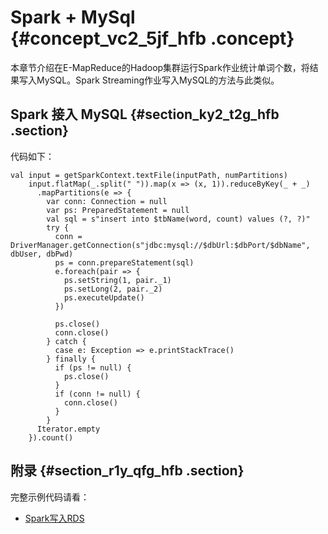 # Spark + MySql {#concept_vc2_5jf_hfb .concept}

本章节介绍在E-MapReduce的Hadoop集群运行Spark作业统计单词个数，将结果写入MySQL。Spark Streaming作业写入MySQL的方法与此类似。

## Spark 接入 MySQL {#section_ky2_t2g_hfb .section}

代码如下：

```
val input = getSparkContext.textFile(inputPath, numPartitions)
    input.flatMap(_.split(" ")).map(x => (x, 1)).reduceByKey(_ + _)
      .mapPartitions(e => {
        var conn: Connection = null
        var ps: PreparedStatement = null
        val sql = s"insert into $tbName(word, count) values (?, ?)"
        try {
          conn = DriverManager.getConnection(s"jdbc:mysql://$dbUrl:$dbPort/$dbName", dbUser, dbPwd)
          ps = conn.prepareStatement(sql)
          e.foreach(pair => {
            ps.setString(1, pair._1)
            ps.setLong(2, pair._2)
            ps.executeUpdate()
          })

          ps.close()
          conn.close()
        } catch {
          case e: Exception => e.printStackTrace()
        } finally {
          if (ps != null) {
            ps.close()
          }
          if (conn != null) {
            conn.close()
          }
        }
      Iterator.empty
    }).count()
```

## 附录 {#section_r1y_qfg_hfb .section}

完整示例代码请看：

-   [Spark写入RDS](https://github.com/aliyun/aliyun-emapreduce-demo/blob/master-2/src/main/scala/com/aliyun/emr/example/spark/RDSSample1.scala)

